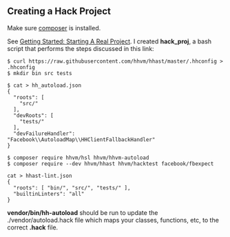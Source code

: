 ## Creating a Hack Project

Make sure [composer](https://getcomposer.org/doc/00-intro.md#downloading-the-composer-executable) is installed.

See [Getting Started: Starting A Real Project](https://docs.hhvm.com/hack/getting-started/starting-a-real-project). I created **hack_proj**, a bash script that
performs the steps discussed in this link:

    $ curl https://raw.githubusercontent.com/hhvm/hhast/master/.hhconfig > .hhconfig
    $ mkdir bin src tests
    
    $ cat > hh_autoload.json
    {
      "roots": [
        "src/"
      ],
      "devRoots": [
        "tests/"
      ],
      "devFailureHandler": "Facebook\\AutoloadMap\\HHClientFallbackHandler"
    }
    
    $ composer require hhvm/hsl hhvm/hhvm-autoload
    $ composer require --dev hhvm/hhast hhvm/hacktest facebook/fbexpect

    cat > hhast-lint.json
    {
      "roots": [ "bin/", "src/", "tests/" ],
      "builtinLinters": "all"
    }

**vendor/bin/hh-autoload** should be run to update the ./vendor/autoload.hack file which maps your classes, functions, etc, to the correct **.hack** file.

